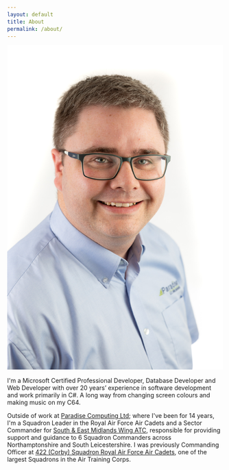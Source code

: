 ```yaml
---
layout: default
title: About
permalink: /about/
---
```


![](/_images/me.jpg)

I'm a Microsoft Certified Professional Developer, Database Developer and Web Developer with over 20 years’ experience in software development and work primarily in C#.  A long way from changing screen colours and making music on my C64.

Outside of work at [Paradise Computing Ltd](https://www.paradisecomputing.co.uk/); where I've been for 14 years, I'm a Squadron Leader in the Royal Air Force Air Cadets and a Sector Commander for [South & East Midlands Wing ATC](https://semidsatc.org.uk/), responsible for providing support and guidance to 6 Squadron Commanders across Northamptonshire and South Leicestershire.  I was previously Commanding Officer at [422 (Corby) Squadron Royal Air Force Air Cadets](http://422corbyatc.co.uk/), one of the largest Squadrons in the Air Training Corps.
